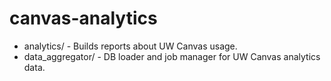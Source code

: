 # canvas-analytics
* analytics/ - Builds reports about UW Canvas usage.
* data_aggregator/ - DB loader and job manager for UW Canvas analytics data.
